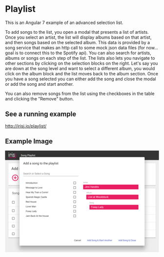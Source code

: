 # Playlist

This is an Angular 7 example of an advanced selection list.

To add songs to the list, you open a modal that presents a list of artists. Once you select an artist, the list will display albums based on that artist, and then songs based on the selected album. This data is provided by a song service that makes an http call to some mock json data files (for now... goal is to connect this to the Spotify api). You can also search for artists, albums or songs on each step of the list. The lists also lets you navigate to other sections by clicking on the selection blocks on the right. Let's say you are down at the song level and want to select a different album, you would click on the album block and the list moves back to the album section. Once you have a song selected you can either add the song and close the modal or add the song and start another. 

You can also remove songs from the list using the checkboxes in the table and clicking the "Remove" button.

## See a running example
http://irisj.io/playlist/

## Example Image
![Map](src/assets/playlist.png?raw=true "Title")
